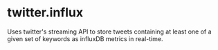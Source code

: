 # twitter.influx
Uses twitter's streaming API to store tweets containing at least one of a given set of keywords as influxDB metrics in real-time.
